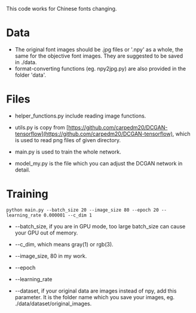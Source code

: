 This code works for Chinese fonts changing.
# Data
- The original font images should be .jpg files or '.npy' as a whole, the same for the objective font images. They are suggested to be saved in ./data.
- format-converting functions (eg. npy2jpg.py) are also provided in the folder 'data'.

# Files
- helper_functions.py include reading image functions.

- utils.py is copy from [https://github.com/carpedm20/DCGAN-tensorflow](https://github.com/carpedm20/DCGAN-tensorflow), which is used to read png files of given directory.
- main.py is used to train the whole network. 
- model_my.py is the file which you can adjust the DCGAN network in detail.

# Training
`python main.py --batch_size 20 --image_size 80 --epoch 20 --learning_rate 0.000001 --c_dim 1`

- --batch_size, if you are in GPU mode, too large batch_size can cause your GPU out of memory.
- --c_dim, which means gray(1) or rgb(3).
- --image_size, 80 in my work.
- --epoch
- --learning_rate

- --dataset, if your original data are images instead of npy, add this parameter. It is the folder name which you save your images, eg. ./data/dataset/original_images.
